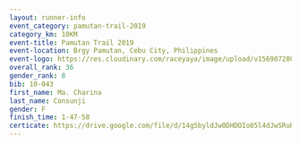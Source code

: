 ```yaml
---
layout: runner-info 
event_category: pamutan-trail-2019 
category_km: 10KM 
event-title: Pamutan Trail 2019 
event-location: Brgy Pamutan, Cebu City, Philippines 
event-logo: https://res.cloudinary.com/raceyaya/image/upload/v1569072806/logo/pamutan-trail_d8abrj.jpg 
overall_rank: 36
gender_rank: 8
bib: 10-043
first_name: Ma. Charina
last_name: Consunji
gender: F
finish_time: 1-47-58
certicate: https://drive.google.com/file/d/14g5byldJw0DHDOIo85l4dJwSRuHnxjMS/view?usp=sharing
---
```

